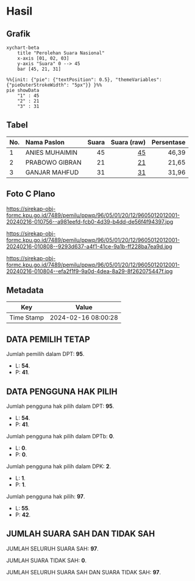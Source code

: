# Hasil

## Grafik

```mermaid
xychart-beta
    title "Perolehan Suara Nasional"
    x-axis [01, 02, 03]
    y-axis "Suara" 0 --> 45
    bar [45, 21, 31]
```

```mermaid
%%{init: {"pie": {"textPosition": 0.5}, "themeVariables": {"pieOuterStrokeWidth": "5px"}} }%%
pie showData
    "1" : 45
    "2" : 21
    "3" : 31
```

## Tabel

| No. | Nama Paslon    | Suara | Suara (raw) | Persentase |
|:--- |:-------------- | -----:| -----------:| ----------:|
| 1   | ANIES MUHAIMIN | 45    | [45][p-1]   | 46,39      |
| 2   | PRABOWO GIBRAN | 21    | [21][p-2]   | 21,65      |
| 3   | GANJAR MAHFUD  | 31    | [31][p-3]   | 31,96      |


[p-1]: https://github.com/gigit-pemilu/pemilu-2024/blob/main/pilpres/hitung-suara/sub/96-papua-barat-daya/sub/05-maybrat/sub/01-aifat/sub/2012-sampika/sub/001-tps/sub/paslon-1.txt
[p-2]: https://github.com/gigit-pemilu/pemilu-2024/blob/main/pilpres/hitung-suara/sub/96-papua-barat-daya/sub/05-maybrat/sub/01-aifat/sub/2012-sampika/sub/001-tps/sub/paslon-2.txt
[p-3]: https://github.com/gigit-pemilu/pemilu-2024/blob/main/pilpres/hitung-suara/sub/96-papua-barat-daya/sub/05-maybrat/sub/01-aifat/sub/2012-sampika/sub/001-tps/sub/paslon-3.txt

## Foto C Plano

https://sirekap-obj-formc.kpu.go.id/7489/pemilu/ppwp/96/05/01/20/12/9605012012001-20240216-010756--a981eefd-fcb0-4d39-b4dd-de56f4f94397.jpg

https://sirekap-obj-formc.kpu.go.id/7489/pemilu/ppwp/96/05/01/20/12/9605012012001-20240216-010808--9293d637-a4f1-41ce-9a1b-ff228ba7ea9d.jpg

https://sirekap-obj-formc.kpu.go.id/7489/pemilu/ppwp/96/05/01/20/12/9605012012001-20240216-010804--efa2f1f9-9a0d-4dea-8a29-8f262075447f.jpg


## Metadata

| Key        | Value               |
| ---------- | ------------------- |
| Time Stamp | 2024-02-16 08:00:28 |


## DATA PEMILIH TETAP

Jumlah pemilih dalam DPT: **95**.
 * L: **54**.
 * P: **41**.

## DATA PENGGUNA HAK PILIH

Jumlah pengguna hak pilih dalam DPT: **95**.
 * L: **54**.
 * P: **41**.

Jumlah pengguna hak pilih dalam DPTb: **0**.
 * L: **0**.
 * P: **0**.

Jumlah pengguna hak pilih dalam DPK: **2**.
 * L: **1**.
 * P: **1**.

Jumlah pengguna hak pilih: **97**.
 * L: **55**.
 * P: **42**.

## JUMLAH SUARA SAH DAN TIDAK SAH

JUMLAH SELURUH SUARA SAH: **97**.

JUMLAH SUARA TIDAK SAH: **0**.

JUMLAH SELURUH SUARA SAH DAN SUARA TIDAK SAH: **97**.


